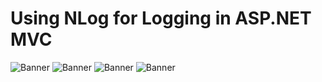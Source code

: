 # Using NLog for Logging in ASP.NET MVC

<img src="https://github.com/saineshwar/WebErrorLogging_NLog/blob/master/image001.png?raw=true" alt="Banner" title="Banner" style="max-width:100%;">

<img src="https://github.com/saineshwar/WebErrorLogging_NLog/blob/master/image017.png?raw=true" alt="Banner" title="Banner" style="max-width:100%;">

<img src="https://github.com/saineshwar/WebErrorLogging_NLog/blob/master/image022.jpg?raw=true" alt="Banner" title="Banner" style="max-width:100%;">

<img src="https://github.com/saineshwar/WebErrorLogging_NLog/blob/master/image023.png?raw=true" alt="Banner" title="Banner" style="max-width:100%;">
